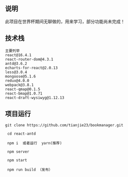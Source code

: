 ## 说明
此项目在世界杯期间无聊做的，用来学习，部分功能尚未完成！

## 技术栈
```
主要列举
react@16.4.1
react-router-dom@4.3.1
antd@3.6.2
echarts-for-react@2.0.13
less@3.0.4
mongoose@5.1.6
redux@4.0.0
webpack@3.8.1
react-qmap@0.1.5
react-bmap@1.0.71
react-draft-wysiwyg@1.12.13
```

## 项目运行

```
git clone https://github.com/tianjie23/bookmanager.git

 cd react-antd

 npm i  或者运行  yarn(推荐)
 
 npm server
 
 npm start

 npm run build （发布）
```
